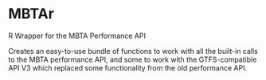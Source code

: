 MBTAr
============

R Wrapper for the MBTA Performance API

Creates an easy-to-use bundle of functions to work with all the built-in calls to the MBTA performance API, and some to work with the GTFS-compatible API V3 which replaced some functionality from the old performance API.

